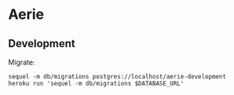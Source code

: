 Aerie
=====

Development
-----------

Migrate:

    sequel -m db/migrations postgres://localhost/aerie-development
    heroku run 'sequel -m db/migrations $DATABASE_URL'

